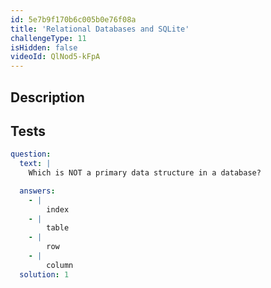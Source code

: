 ```yaml
---
id: 5e7b9f170b6c005b0e76f08a
title: 'Relational Databases and SQLite'
challengeType: 11
isHidden: false
videoId: QlNod5-kFpA
---
```


## Description
<section id='description'>

</section>

## Tests
<section id='tests'>

```yml
question:
  text: |
    Which is NOT a primary data structure in a database?

  answers:
    - |
        index
    - |
        table
    - |
        row
    - |
        column
  solution: 1
```

</section>
